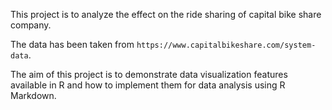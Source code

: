 This project is to analyze the effect on the ride sharing of capital bike share company.

The data has been taken from `https://www.capitalbikeshare.com/system-data`.

The aim of this project is to demonstrate data visualization features available in R and how to implement them for data analysis using R Markdown.